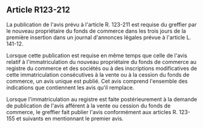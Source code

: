 Article R123-212
----
La publication de l'avis prévu à l'article R. 123-211 est requise du greffier
par le nouveau propriétaire du fonds de commerce dans les trois jours de la
première insertion dans un journal d'annonces légales prévue à l'article L.
141-12.

Lorsque cette publication est requise en même temps que celle de l'avis relatif
à l'immatriculation du nouveau propriétaire du fonds de commerce au registre du
commerce et des sociétés ou à des inscriptions modificatives de cette
immatriculation consécutives à la vente ou à la cession du fonds de commerce, un
avis unique est publié. Cet avis comprend l'ensemble des indications que
contiennent les avis qu'il remplace.

Lorsque l'immatriculation au registre est faite postérieurement à la demande de
publication de l'avis afférent à la vente ou cession du fonds de commerce, le
greffier fait publier l'avis conformément aux articles R. 123-155 et suivants en
mentionnant le premier avis.
